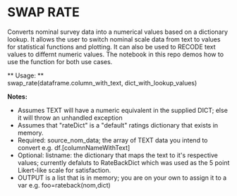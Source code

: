 # SWAP RATE #  

Converts nominal survey data into a numerical values based on a dictionary lookup.  It allows the user to switch nominal scale data from text to values for statistical functions and plotting.  It can also be used to RECODE text values to differnt numeric values.  The notebook in this repo demos how to use the function for both use cases.  

** Usage: **  
swap_rate(dataframe.column_with_text, dict_with_lookup_values)


**Notes:**
- Assumes TEXT will have a numeric equivalent in the supplied DICT; else it will throw an unhandled exception 
- Assumes that "rateDict" is a "default" ratings dictionary that exists in memory.
- Required:  source_nom_data; the array of TEXT data you intend to convert e.g. df.[columnNameWithText]
- Optional:  listname:  the dictionary that maps the text to it's respective values; currently defaluts to RateBackDict which was used as the 5 point Likert-like scale for satisfaction.
- OUTPUT is a list that is in memory; you are on your own to assign it to a var e.g. foo=rateback(nom,dict)

